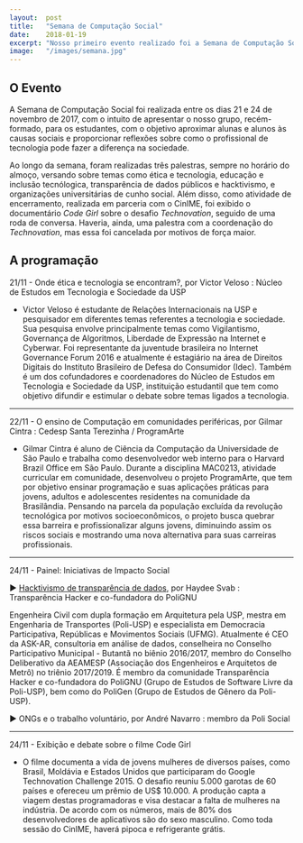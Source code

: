 ```yaml
---
layout:  post
title:   "Semana de Computação Social"
date:    2018-01-19
excerpt: "Nosso primeiro evento realizado foi a Semana de Computação Social, em novembro de 2017. Leia mais sobre as palestras e debates."
image:   "/images/semana.jpg"
---
```


## O Evento

A Semana de Computação Social foi realizada entre os dias 21 e 24 de novembro de 2017, com o intuito de apresentar o nosso grupo, recém-formado, para os estudantes, com o objetivo aproximar alunas e alunos às causas sociais e proporcionar reflexões sobre como o profissional de tecnologia pode fazer a diferença na sociedade.

Ao longo da semana, foram realizadas três palestras, sempre no horário do almoço, versando sobre temas como ética e tecnologia, educação e inclusão tecnólogica, transparência de dados públicos e hacktivismo, e organizações universitárias de cunho social. Além disso, como atividade de encerramento, realizada em parceria com o CinIME, foi exibido o documentário _Code Girl_ sobre o desafio _Technovation_, seguido de uma roda de conversa. Haveria, ainda, uma palestra com a coordenação do _Technovation_, mas essa foi cancelada por motivos de força maior.

## A programação

21/11 - Onde ética e tecnologia se encontram?, por Victor Veloso : Núcleo de Estudos em Tecnologia e Sociedade da USP

- Victor Veloso é estudante de Relações Internacionais na USP e pesquisador em diferentes temas referentes a tecnologia e sociedade. Sua pesquisa envolve principalmente temas como Vigilantismo, Governança de Algoritmos, Liberdade de Expressão na Internet e Cyberwar. Foi representante da juventude brasileira no Internet Governance Forum 2016 e atualmente é estagiário na área de Direitos Digitais do Instituto Brasileiro de Defesa do Consumidor (Idec). Também é um dos cofundadores e coordenadores do Núcleo de Estudos em Tecnologia e Sociedade da USP, instituição estudantil que tem como objetivo difundir e estimular o debate sobre temas ligados a tecnologia.

-----------------------------------------

22/11 - O ensino de Computação em comunidades periféricas, por Gilmar Cintra : Cedesp Santa Terezinha / ProgramArte

- Gilmar Cintra é aluno de Ciência da Computação da Universidade de São Paulo e trabalha como desenvolvedor web interno para o Harvard Brazil Office em São Paulo. Durante a disciplina MAC0213, atividade curricular em comunidade, desenvolveu o projeto ProgramArte, que tem por objetivo ensinar programação e suas aplicações práticas para jovens, adultos e adolescentes residentes na comunidade da Brasilândia. Pensando na parcela da população excluída da revolução tecnológica por motivos socioeconômicos, o projeto busca quebrar essa barreira e profissionalizar alguns jovens, diminuindo assim os riscos sociais e mostrando uma nova alternativa para suas carreiras profissionais.

-----------------------------------------

24/11 - Painel: Iniciativas de Impacto Social

► [Hacktivismo de transparência de dados](https://pt.slideshare.net/haydeesvab/hackativismo-e-transparncia-de-dados-82682026/), por Haydee Svab : Transparência Hacker e co-fundadora do PoliGNU

Engenheira Civil com dupla formação em Arquitetura pela USP, mestra em Engenharia de Transportes (Poli-USP) e especialista em Democracia Participativa, Repúblicas e Movimentos Sociais (UFMG). Atualmente é CEO da ASK-AR, consultoria em análise de dados, conselheira no Conselho Participativo Municipal - Butantã no biênio 2016/2017, membro do Conselho Deliberativo da AEAMESP (Associação dos Engenheiros e Arquitetos de Metrô) no triênio 2017/2019. É membro da comunidade Transparência Hacker e co-fundadora do PoliGNU (Grupo de Estudos de Software Livre da Poli-USP), bem como do PoliGen (Grupo de Estudos de Gênero da Poli-USP).

► ONGs e o trabalho voluntário, por André Navarro : membro da Poli Social

-----------------------------------------

24/11 - Exibição e debate sobre o filme Code Girl

- O filme documenta a vida de jovens mulheres de diversos países, como Brasil, Moldávia e Estados Unidos que participaram do Google Technovation Challenge 2015. O desafio reuniu 5.000 garotas de 60 países e ofereceu um prêmio de US$ 10.000. A produção capta a viagem destas programadoras e visa destacar a falta de mulheres na indústria. De acordo com os números, mais de 80% dos desenvolvedores de aplicativos são do sexo masculino. Como toda sessão do CinIME, haverá pipoca e refrigerante grátis.

